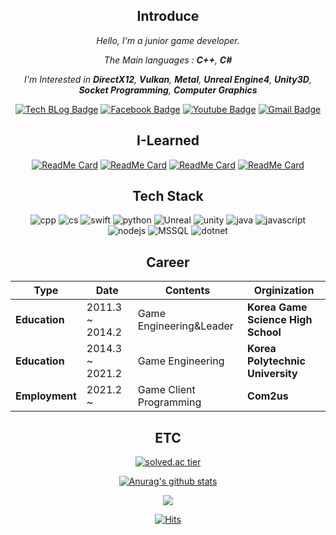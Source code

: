 <div align=center>

## Introduce


  
_Hello, I'm a junior game developer._

_The Main languages : **C++**, **C#**_

_I'm Interested in **DirectX12**, **Vulkan**, **Metal**, **Unreal Engine4**, **Unity3D**, **Socket Programming**, **Computer Graphics**_

[![Tech BLog Badge](https://img.shields.io/badge/-Tech%20Blog-black?style=flat-square&logo=github&link=https://openmynotepad.tistory.com/)](https://openmynotepad.tistory.com)
[![Facebook Badge](https://img.shields.io/badge/facebook-1877f2?style=flat-square&logo=facebook&logoColor=white&link=https://www.facebook.com/qlccksqlccks/)](https://www.facebook.com/qlccksqlccks/)
[![Youtube Badge](https://img.shields.io/badge/Youtube-ff0000?style=flat-square&logo=youtube&link=https://www.youtube.com/channel/UCHmqNZn-TfokjYhjWNtM78A)](https://www.youtube.com/channel/UCHmqNZn-TfokjYhjWNtM78A)
[![Gmail Badge](https://img.shields.io/badge/Gmail-d14836?style=flat-square&logo=Gmail&logoColor=white&link=mailto:qlccksdlf@gmail.com)](mailto:qlccksdlf@gmail.com)


## I-Learned

[![ReadMe Card](https://github-readme-stats-ruby-one.vercel.app/api/pin/?username=kimduuukbae&repo=cpp20&show_icons=true&bg_color=FFFFFF)](https://github.com/kimduuukbae/cpp20)
[![ReadMe Card](https://github-readme-stats-ruby-one.vercel.app/api/pin/?username=kimduuukbae&repo=Today-I-Learned&show_icons=true&bg_color=FFFFFF)](https://github.com/kimduuukbae/Today-I-Learned)
[![ReadMe Card](https://github-readme-stats-ruby-one.vercel.app/api/pin/?username=kimduuukbae&repo=OBEngine-For-WindowAPI&show_icons=true&bg_color=FFFFFF)](https://github.com/kimduuukbae/OBEngine-for-WindowApi)
[![ReadMe Card](https://github-readme-stats-ruby-one.vercel.app/api/pin/?username=kimduuukbae&repo=Magic-Cat-Academy&show_icons=true&bg_color=FFFFFF)](https://github.com/kimduuukbae/Magic-Cat-Academy)

## Tech Stack

![cpp](https://img.shields.io/badge/C++-00599C?style=flat-square&logo=C%2B%2B&logoColor=white)
![cs](https://img.shields.io/badge/CSharp-239120?style=flat-square&logo=c#)
![swift](https://img.shields.io/badge/Swift-FA7343?style=flat-square&logo=swift&logoColor=white)
![python](https://img.shields.io/badge/Python-3776AB?style=flat-square&logo=python&logoColor=white)
![Unreal](https://img.shields.io/badge/UnrealEngine-313131?style=flat-square&logo=unreal%20engine&logoColor=white)
![unity](https://img.shields.io/badge/Unity3D-000000?style=flat-square&logo=unity&logoColor=white)
![java](https://img.shields.io/badge/Java-007396?style=flat-square&logo=java&logoColor=white)
![javascript](https://img.shields.io/badge/JavaScript-F7DF1E?style=flat-square&logo=javascript&logoColor=white)
![nodejs](https://img.shields.io/badge/NodeJS-339933?style=flat-square&logo=node.js&logoColor=white)
![MSSQL](https://img.shields.io/badge/MSSQL-CC2927?style=flat-square&logo=Microsoft%20Access&logoColor=white)
![dotnet](https://img.shields.io/badge/.NET-512BD4?style=flat-square&logo=.NET&logoColor=white)





## Career

| **Type**       | **Date**            | **Contents**                | **Orginization**                 |
|------------|-----------------|-------------------------|------------------------------|
| **Education**  | 2011.3 ~ 2014.2 | Game Engineering&Leader | **Korea Game Science High School** |
| **Education**  | 2014.3 ~ 2021.2 | Game Engineering        | **Korea Polytechnic University** |
| **Employment** | 2021.2 ~        | Game Client Programming | **Com2us**                       |





## ETC

[![solved.ac tier](http://mazassumnida.wtf/api/generate_badge?boj=qlccksdlf)](https://solved.ac/qlccksdlf)

[![Anurag's github stats](https://github-readme-stats.vercel.app/api?username=kimduuukbae)](https://github.com/anuraghazra/github-readme-stats)


<a href="https://opgc.me/#/users/kimduuukbae" target="_blank"><img src="https://api.opgc.me/githubs/users/kimduuukbae/tag/?theme=basic" /></a>


[![Hits](https://hits.seeyoufarm.com/api/count/incr/badge.svg?url=https%3A%2F%2Fhttps%2F%2Fgithub.com%2Fkimduuukbae&count_bg=%233DA7C8&title_bg=%23555555&icon=&icon_color=%23FFFFFF&title=hits&edge_flat=false)](https://hits.seeyoufarm.com)

</div>
